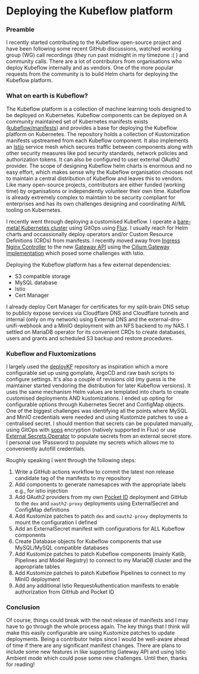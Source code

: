 # Deploying the Kubeflow platform

### Preamble

I recently started contributing to the Kubeflow open-source project and have been following some recent GitHub discussions, watched working group (WG) call recordings (they run past midnight in my timezone :( ) and community calls. There are a lot of contributors from organisations who deploy Kubeflow internally and as vendors. One of the more popular requests from the community is to build Helm charts for deploying the Kubeflow platform.

### What on earth is Kubeflow?

The Kubeflow platform is a collection of machine learning tools designed to be deployed on Kubernetes. Kubeflow components can be deployed on A community maintained set of Kubernetes manifests exists ([kubeflow/manifests](https://github.com/kubeflow/manifests)) and provides a base for deploying the Kubeflow platform on Kubernetes. The repository holds a collection of Kustomization manifests upstreamed from each Kubeflow component. It also implements an [Istio](https://istio.io) service mesh which secures traffic between components along with other security measures like pod security standards, network policies and authorization tokens. It can also be configured to user external OAuth2 provider. The scope of designing Kubeflow helm charts is enormous and no easy effort, which makes sense why the Kubeflow organisation chooses not to maintain a central distribution of Kubeflow and leaves this to vendors. Like many open-source projects, contributors are either funded (working time) by organisations or independently volunteer their own time. Kubeflow is already extremely complex to maintain to be security compliant for enterprises and has its own challenges designing and coordinating AI/ML tooling on Kubernetes.

I recently went through deploying a customised Kubeflow. I operate a [bare-metal Kubernetes cluster](https://github.com/solanyn/home-ops) using GitOps using [Flux](https://fluxcd.io). I usually reach for Helm charts and occassionally deploy operators and/or Custom Resource Definitions (CRDs) from manifests. I recently moved away from [Ingress Nginx Controller](https://kubernetes.github.io/ingress-nginx/) to the new [Gateway API](https://gateway-api.sigs.k8s.io) using the [Cilium Gateway implementation](https://docs.cilium.io/en/stable/network/servicemesh/gateway-api/gateway-api/) which posed some challenges with Istio.

Deploying the Kubeflow platform has a few external dependencies:

- S3 compatible storage
- MySQL database
- Istio
- Cert Manager

I already deploy Cert Manager for certificates for my split-brain DNS setup to publicly expose services via Cloudflare DNS and Cloudflare tunnels and internal (only on my network) using External DNS and the external-dns-unifi-webhook and a MinIO deployment with an NFS backend to my NAS. I settled on MariaDB operator for its convenient CRDs to create databases, users and grants and scheduled S3 backup and restore procedures.

### Kubeflow and Fluxtomizations

I largely used the [deployKF](https://github.com/deployKF/deployKF) repository as inspiration which a more configurable set up using gomplate, ArgoCD and raw bash scripts to configure settings. It's also a couple of revisions old (my guess is the maintainer started vendoring the distribution for later Kubeflow versions). It uses the same mechanism Helm values are templated into charts to create customised deployments AND kustomizations. I ended up opting for configurable options through Kubernetes Secret and ConfigMap objects. One of the biggest challenges was identifying all the points where MySQL and MinIO credentials were needed and using Kustomize patches to use a centralised secret. I should mention that secrets can be populated manually, using GitOps with [sops](https://github.com/getsops/sops) encryption (natively supported in Flux) or use [External Secrets Operator](https://external-secrets.io/latest/) to populate secrets from an external secret store. I personal use 1Password to populate my secrets which allows me to conveniently autofill credentials.

Roughly speaking I went through the following steps:

1. Write a GitHub actions workflow to commit the latest non release candidate tag of the manifests to my repository
2. Add components to generate namesapces with the appropriate labels e.g., for istio injection
3. Add OAuth2 providers from my own [Pocket ID](https://pocket-id.org/) deployment and GitHub to the `dex` and `oauth2-proxy` deployments using ExternalSecret and ConfigMap definitions
4. Add Kustomize patches to patch `dex` and `oauth2-proxy` deployments to mount the configuration I defined
5. Add an ExternalSecret manifest with configurations for ALL Kubeflow components
6. Create Database objects for Kubeflow components that use MySQL/MySQL compatible databases
7. Add Kustomize patches to patch Kubeflow components (mainly Katib, Pipelines and Model Registry) to connect to my MariaDB cluster and the appropriate tables
8. Add Kustomize patches to patch Kubeflow Pipelines to connect to my MinIO deployment
9. Add any additional Istio RequestAuthentication manifests to enable authorization from GitHub and Pocket ID

### Conclusion

Of course, things could break with the next release of manifests and I may have to go through the whole process again. The key things that I think will make this easily configurable are using Kustomize patches to update deployments. Being a contributor helps since I would be well-aware ahead of time if there are any significant manifest changes. There are plans to include some new features in like supporting Gateway API and using Istio Ambient mode which could pose some new challenges. Until then, thanks for reading!

